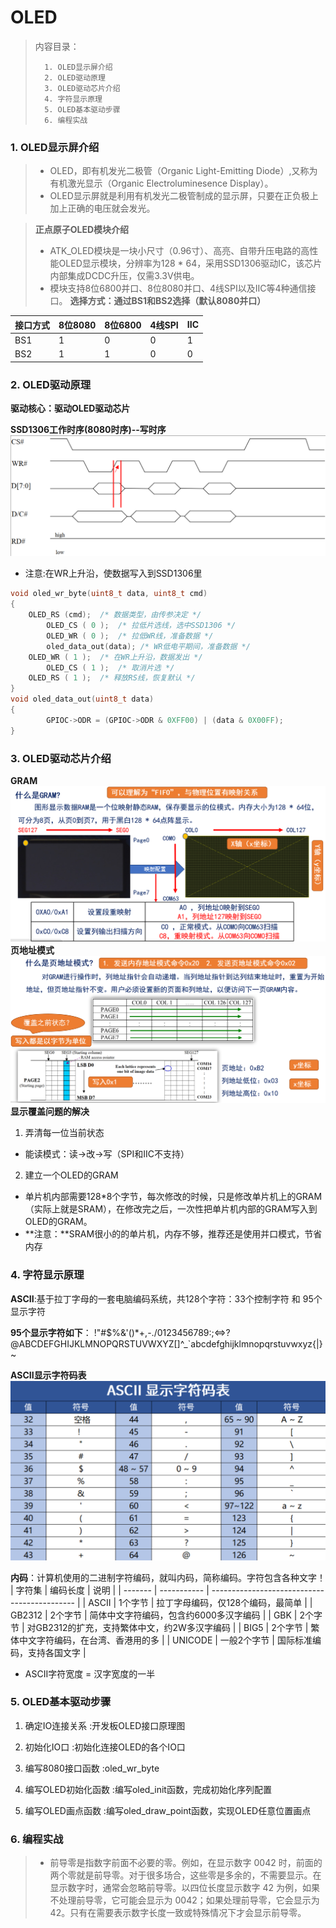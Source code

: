 <!--
 * @Date: 2024-06-06
 * @LastEditors: GoKo-Son626
 * @LastEditTime: 2024-07-13
 * @FilePath: \STM32_Study\入门篇\8.OLED\OLED.md
 * @Description: 该模板为所有笔记模板
-->

# OLED

> 内容目录：
> 
>       1. OLED显示屏介绍
>       2. OLED驱动原理
>       3. OLED驱动芯片介绍
>       4. 字符显示原理
>       5. OLED基本驱动步骤
>       6. 编程实战

### 1. OLED显示屏介绍

> - OLED，即有机发光二极管（Organic Light-Emitting Diode）,又称为有机激光显示（Organic Electroluminesence Display）。	
> - OLED显示屏就是利用有机发光二极管制成的显示屏，只要在正负极上加上正确的电压就会发光。

> **正点原子OLED模块介绍**
> - ATK_OLED模块是一块小尺寸（0.96寸）、高亮、自带升压电路的高性能OLED显示模块，分辨率为128 * 64，采用SSD1306驱动IC，该芯片内部集成DCDC升压，仅需3.3V供电。
> - 模块支持8位6800并口、8位8080并口、4线SPI以及IIC等4种通信接口。
**选择方式：通过BS1和BS2选择（默认8080并口）**

| 接口方式 | 8位8080 | 8位6800 | 4线SPI | IIC |
| -------- | ------- | ------- | ------ | --- |
| BS1      | 1       | 0       | 0      | 1   |
| BS2      | 1       | 1       | 0      | 0   |

### 2. OLED驱动原理

**驱动核心：驱动OLED驱动芯片**

**SSD1306工作时序(8080时序)--写时序**
![SSD1306工作时序(8080时序)--写时序](Pictures/SSD1306工作时序(8080时序)--写时序.png)
- 注意:在WR上升沿，使数据写入到SSD1306里
```c
void oled_wr_byte(uint8_t data, uint8_t cmd) 
{	
	OLED_RS (cmd);	/* 数据类型，由传参决定 */
    	OLED_CS ( 0 );	/* 拉低片选线，选中SSD1306 */
    	OLED_WR ( 0 );	/* 拉低WR线，准备数据 */
    	oled_data_out(data); /* WR低电平期间，准备数据 */
 	OLED_WR ( 1 );	/* 在WR上升沿，数据发出 */
    	OLED_CS ( 1 );	/* 取消片选 */
 	OLED_RS ( 1 );	/* 释放RS线，恢复默认 */
}
void oled_data_out(uint8_t data)
{
    	GPIOC->ODR = (GPIOC->ODR & 0XFF00) | (data & 0X00FF);
}
```

### 3. OLED驱动芯片介绍

**GRAM**
![GRAM](Pictures/GRAM.png)
**页地址模式**
![页地址模式](Pictures/页地址模式.png)
**显示覆盖问题的解决**
1. 弄清每一位当前状态
  - 能读模式：读->改->写（SPI和IIC不支持）
2. 建立一个OLED的GRAM
  - 单片机内部需要128*8个字节，每次修改的时候，只是修改单片机上的GRAM（实际上就是SRAM），在修改完之后，一次性把单片机内部的GRAM写入到OLED的GRAM。
  - **注意：**SRAM很小的的单片机，内存不够，推荐还是使用并口模式，节省内存

### 4. 字符显示原理

**ASCII**:基于拉丁字母的一套电脑编码系统，共128个字符：33个控制字符 和 95个显示字符

**95个显示字符如下**：
  !"#$%&'()*+,-./0123456789:;<=>?@ABCDEFGHIJKLMNOPQRSTUVWXYZ[\]^_`abcdefghijklmnopqrstuvwxyz{|}~

**ASCII显示字符码表**
![ASCII显示字符码表](Pictures/ASCII显示字符码表.png)

**内码**：计算机使用的二进制字符编码，就叫内码，简称编码。字符包含各种文字！
| 字符集  | 编码长度    | 说明                                         |
| ------- | ----------- | -------------------------------------------- |
| ASCII   | 1个字节     | 拉丁字母编码，仅128个编码，最简单            |
| GB2312  | 2个字节     | 简体中文字符编码，包含约6000多汉字编码       |
| GBK     | 2个字节     | 对GB2312的扩充，支持繁体中文，约2W多汉字编码 |
| BIG5    | 2个字节     | 繁体中文字符编码，在台湾、香港用的多         |
| UNICODE | 一般2个字节 | 国际标准编码，支持各国文字                   |

- ASCII字符宽度 = 汉字宽度的一半


### 5. OLED基本驱动步骤

1. 确定IO连接关系 :开发板OLED接口原理图

2. 初始化IO口 :初始化连接OLED的各个IO口

3. 编写8080接口函数 :oled_wr_byte

4. 编写OLED初始化函数 :编写oled_init函数，完成初始化序列配置

5. 编写OLED画点函数 :编写oled_draw_point函数，实现OLED任意位置画点



### 6. 编程实战

> - 前导零是指数字前面不必要的零。例如，在显示数字 0042 时，前面的两个零就是前导零。对于很多场合，这些零是多余的，不需要显示。在显示数字时，通常会忽略前导零。以四位长度显示数字 42 为例，如果不处理前导零，它可能会显示为 0042；如果处理前导零，它会显示为 42。只有在需要表示数字长度一致或特殊情况下才会显示前导零。
